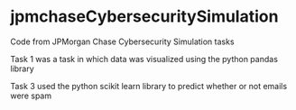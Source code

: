 # jpmchaseCybersecuritySimulation
Code from JPMorgan Chase Cybersecurity Simulation tasks

Task 1 was a task in which data was visualized using the python pandas library

Task 3 used the python scikit learn library to predict whether or not emails were spam
